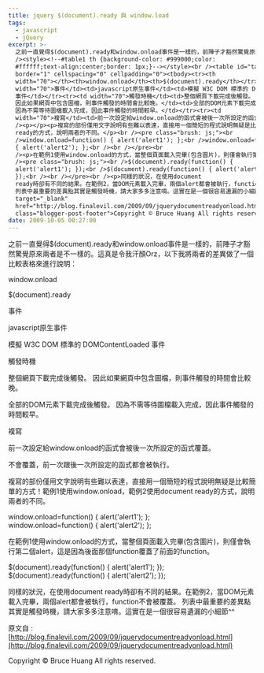 ```yaml
---
title: jquery $(document).ready 與 window.load
tags:
  - javascript
  - jQuery
excerpt: >-
  之前一直覺得$(document).ready和window.onload事件是一樣的，前陣子才豁然驚覺原來兩者是不一樣的。這真是令我汗顏Orz，以下我將兩者的差異做了一個比較表格來進行說明：<br
  /><style><!--#table1 th {background-color: #999000;color:
  #ffffff;text-align:center;border: 1px;}--></style><br /><table id="table1"
  border="1" cellspacing="0" cellpadding="0"><tbody><tr><th
  width="70"></th><th>window.onload</th><th>$(document).ready</th></tr><tr><td
  width="70">事件</td><td>javascript原生事件</td><td>模擬 W3C DOM 標準的 DOMContentLoaded
  事件</td></tr><tr><td width="70">觸發時機</td><td>整個網頁下載完成後觸發。
  因此如果網頁中包含圖檔，則事件觸發的時間會比較晚。</td><td>全部的DOM元素下載完成後觸發。
  因為不需等待圖檔載入完成，因此事件觸發的時間較早。</td></tr><tr><td
  width="70">複寫</td><td>前一次設定給window.onload的函式會被後一次所設定的函式覆蓋。</td><td>不會覆蓋，前一次跟後一次所設定的函式都會被執行。</td></tr></tbody></table><br
  /><p></p><p>複寫的部份僅用文字說明有些難以表達，直接用一個簡短的程式說明無疑是比較簡單的方式！範例1使用window.onload，範例2使用document
  ready的方式，說明兩者的不同。</p><br /><pre class="brush: js;"><br
  />window.onload=function() { alert('alert1'); };<br />window.onload=function()
  { alert('alert2'); };<br /><br /></pre><br
  /><p>在範例1使用window.onload的方式，當整個頁面載入完畢(包含圖片)，則僅會執行第二個alert，這是因為後面那個function覆蓋了前面的function。</p><br
  /><pre class="brush: js;"><br />$(document).ready(function() {
  alert('alert1'); });<br />$(document).ready(function() { alert('alert2');
  });<br /><br /></pre><br /><p>同樣的狀況，在使用document
  ready時卻有不同的結果。在範例2，當DOM元素載入完畢，兩個alert都會被執行，function不會被覆蓋。
  列表中最重要的差異點其實是觸發時機，請大家多多注意唷。這實在是一個很容易遺漏的小細節^^ </p><p></p><p>原文自 : <a
  target="_blank"
  href="http://blog.finalevil.com/2009/09/jquerydocumentreadyonload.html">http://blog.finalevil.com/2009/09/jquerydocumentreadyonload.html</a></p><div
  class="blogger-post-footer">Copyright © Bruce Huang All rights reserved.</div>
date: 2009-10-05 00:27:00
---
```


之前一直覺得$(document).ready和window.onload事件是一樣的，前陣子才豁然驚覺原來兩者是不一樣的。這真是令我汗顏Orz，以下我將兩者的差異做了一個比較表格來進行說明：  
<!--#table1 th {background-color: #999000;color: #ffffff;text-align:center;border: 1px;}-->  

window.onload

$(document).ready

事件

javascript原生事件

模擬 W3C DOM 標準的 DOMContentLoaded 事件

觸發時機

整個網頁下載完成後觸發。 因此如果網頁中包含圖檔，則事件觸發的時間會比較晚。

全部的DOM元素下載完成後觸發。 因為不需等待圖檔載入完成，因此事件觸發的時間較早。

複寫

前一次設定給window.onload的函式會被後一次所設定的函式覆蓋。

不會覆蓋，前一次跟後一次所設定的函式都會被執行。

  

複寫的部份僅用文字說明有些難以表達，直接用一個簡短的程式說明無疑是比較簡單的方式！範例1使用window.onload，範例2使用document ready的方式，說明兩者的不同。

  

  
window.onload=function() { alert('alert1'); };  
window.onload=function() { alert('alert2'); };  
  

  

在範例1使用window.onload的方式，當整個頁面載入完畢(包含圖片)，則僅會執行第二個alert，這是因為後面那個function覆蓋了前面的function。

  

  
$(document).ready(function() { alert('alert1'); });  
$(document).ready(function() { alert('alert2'); });  
  

  

同樣的狀況，在使用document ready時卻有不同的結果。在範例2，當DOM元素載入完畢，兩個alert都會被執行，function不會被覆蓋。 列表中最重要的差異點其實是觸發時機，請大家多多注意唷。這實在是一個很容易遺漏的小細節^^

原文自 : [http://blog.finalevil.com/2009/09/jquerydocumentreadyonload.html](http://blog.finalevil.com/2009/09/jquerydocumentreadyonload.html)

Copyright © Bruce Huang All rights reserved.
<!-- more -->
